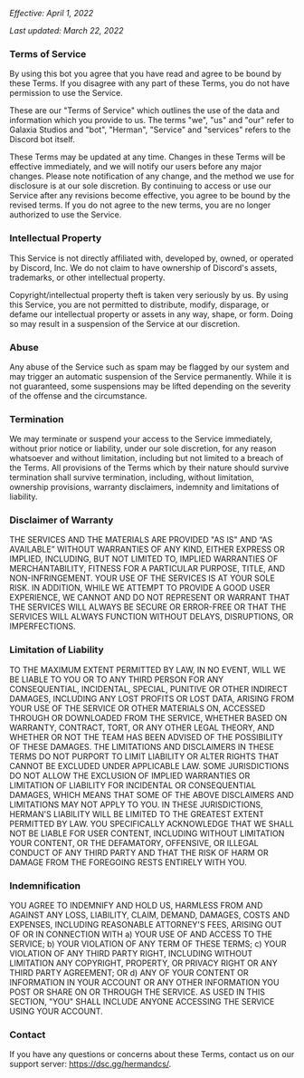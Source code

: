 *Effective: April 1, 2022*

*Last updated: March 22, 2022*
### Terms of Service

By using this bot you agree that you have read and agree to be bound by these Terms. If you disagree with any part of these Terms, you do not have permission to use the Service.

These are our "Terms of Service" which outlines the use of the data and information which you provide to us. The terms "we", "us" and "our" refer to Galaxia Studios and "bot", "Herman", "Service" and "services" refers to the Discord bot itself.

These Terms may be updated at any time. Changes in these Terms will be effective immediately, and we will notify our users before any major changes. Please note notification of any change, and the method we use for disclosure is at our sole discretion. By continuing to access or use our Service after any revisions become effective, you agree to be bound by the revised terms. If you do not agree to the new terms, you are no longer authorized to use the Service.

### Intellectual Property

This Service is not directly affiliated with, developed by, owned, or operated by Discord, Inc. We do not claim to have ownership of Discord's assets, trademarks, or other intellectual property.

Copyright/intellectual property theft is taken very seriously by us. By using this Service, you are not permitted to distribute, modify, disparage, or defame our intellectual property or assets in any way, shape, or form. Doing so may result in a suspension of the Service at our discretion.

### Abuse

Any abuse of the Service such as spam may be flagged by our system and may trigger an automatic suspension of the Service permanently. While it is not guaranteed, some suspensions may be lifted depending on the severity of the offense and the circumstance.

### Termination

We may terminate or suspend your access to the Service immediately, without prior notice or liability, under our sole discretion, for any reason whatsoever and without limitation, including but not limited to a breach of the Terms.
All provisions of the Terms which by their nature should survive termination shall survive termination, including, without limitation, ownership provisions, warranty disclaimers, indemnity and limitations of liability.

### Disclaimer of Warranty

THE SERVICES AND THE MATERIALS ARE PROVIDED "AS IS" AND “AS AVAILABLE” WITHOUT WARRANTIES OF ANY KIND, EITHER EXPRESS OR IMPLIED, INCLUDING, BUT NOT LIMITED TO, IMPLIED WARRANTIES OF MERCHANTABILITY, FITNESS FOR A PARTICULAR PURPOSE, TITLE, AND NON-INFRINGEMENT. YOUR USE OF THE SERVICES IS AT YOUR SOLE RISK. IN ADDITION, WHILE WE ATTEMPT TO PROVIDE A GOOD USER EXPERIENCE, WE CANNOT AND DO NOT REPRESENT OR WARRANT THAT THE SERVICES WILL ALWAYS BE SECURE OR ERROR-FREE OR THAT THE SERVICES WILL ALWAYS FUNCTION WITHOUT DELAYS, DISRUPTIONS, OR IMPERFECTIONS.

### Limitation of Liability

TO THE MAXIMUM EXTENT PERMITTED BY LAW, IN NO EVENT, WILL WE BE LIABLE TO YOU OR TO ANY THIRD PERSON FOR ANY CONSEQUENTIAL, INCIDENTAL, SPECIAL, PUNITIVE OR OTHER INDIRECT DAMAGES, INCLUDING ANY LOST PROFITS OR LOST DATA, ARISING FROM YOUR USE OF THE SERVICE OR OTHER MATERIALS ON, ACCESSED THROUGH OR DOWNLOADED FROM THE SERVICE, WHETHER BASED ON WARRANTY, CONTRACT, TORT, OR ANY OTHER LEGAL THEORY, AND WHETHER OR NOT THE TEAM HAS BEEN ADVISED OF THE POSSIBILITY OF THESE DAMAGES. THE LIMITATIONS AND DISCLAIMERS IN THESE TERMS DO NOT PURPORT TO LIMIT LIABILITY OR ALTER RIGHTS THAT CANNOT BE EXCLUDED UNDER APPLICABLE LAW. SOME JURISDICTIONS DO NOT ALLOW THE EXCLUSION OF IMPLIED WARRANTIES OR LIMITATION OF LIABILITY FOR INCIDENTAL OR CONSEQUENTIAL DAMAGES, WHICH MEANS THAT SOME OF THE ABOVE DISCLAIMERS AND LIMITATIONS MAY NOT APPLY TO YOU. IN THESE JURISDICTIONS, HERMAN'S LIABILITY WILL BE LIMITED TO THE GREATEST EXTENT PERMITTED BY LAW. YOU SPECIFICALLY ACKNOWLEDGE THAT WE SHALL NOT BE LIABLE FOR USER CONTENT, INCLUDING WITHOUT LIMITATION YOUR CONTENT, OR THE DEFAMATORY, OFFENSIVE, OR ILLEGAL CONDUCT OF ANY THIRD PARTY AND THAT THE RISK OF HARM OR DAMAGE FROM THE FOREGOING RESTS ENTIRELY WITH YOU.

### Indemnification

YOU AGREE TO INDEMNIFY AND HOLD US, HARMLESS FROM AND AGAINST ANY LOSS, LIABILITY, CLAIM, DEMAND, DAMAGES, COSTS AND EXPENSES, INCLUDING REASONABLE ATTORNEY'S FEES, ARISING OUT OF OR IN CONNECTION WITH a) YOUR USE OF AND ACCESS TO THE SERVICE; b) YOUR VIOLATION OF ANY TERM OF THESE TERMS; c) YOUR VIOLATION OF ANY THIRD PARTY RIGHT, INCLUDING WITHOUT LIMITATION ANY COPYRIGHT, PROPERTY, OR PRIVACY RIGHT OR ANY THIRD PARTY AGREEMENT; OR d) ANY OF YOUR CONTENT OR INFORMATION IN YOUR ACCOUNT OR ANY OTHER INFORMATION YOU POST OR SHARE ON OR THROUGH THE SERVICE. AS USED IN THIS SECTION, "YOU" SHALL INCLUDE ANYONE ACCESSING THE SERVICE USING YOUR ACCOUNT.

### Contact

If you have any questions or concerns about these Terms, contact us on our support server: https://dsc.gg/hermandcs/.

